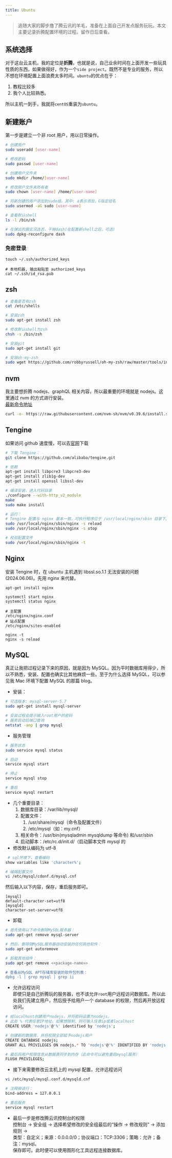 ```yaml
---
title: Ubuntu
---
```


> 追随大家的脚步撸了腾云讯的羊毛，准备在上面自己开发点服务玩玩。本文主要记录折腾配置环境的过程。留作日后查看。

## 系统选择

对于这台云主机，我的定位是**折腾**，也就是说，自己业余时间在上面开发一些玩具性质的东西，如果做得好，作为一个`side project`。既然不是专业的服务，所以不想在环境配置上面浪费太多时间。`ubuntu`的优点在于：

1. 教程比较多
1. 我个人比较熟悉。

所以主机一到手，我就将`centOS`重装为`ubuntu`。

## 新建账户

第一步是建立一个非 root 用户，用以日常操作。

```bash
# 创建用户
sudo useradd [user-name]

# 修改密码
sudo passwd [user-name]

# 创建用户文件夹
sudo mkdir /home/[user-name]

# 修改用户文件夹所有者
sudo chown [user-name] /home/[user-name]

# 将新创建的用户添加到sudo组。其中: a表示添加，G指定组名
sudo usermod -aG sudo [user-name]

# 查看默认shell
ls -l /bin/sh

# 在弹出的踢实况选否，干掉dash(在配置新shell之后，可选)
sudo dpkg-reconfigure dash
```

### 免密登录
```shell
touch ~/.ssh/authorized_keys

# 本地机器, 输出粘贴至 authorized_keys
cat ~/.ssh/id_rsa.pub
```

## zsh

```bash
# 查看是否有zsh
cat /etc/shells

# 安装zsh
sudo apt-get install zsh

# 修改默认shell为zsh
chsh -s /bin/zsh

# 安装git
sudo apt-get install git

# 安装oh-my-zsh
sudo wget https://github.com/robbyrussell/oh-my-zsh/raw/master/tools/install.sh -O - | sh
```

## nvm

我主要想折腾 nodejs、graphQL 相关内容，所以最重要的环境就是 nodejs。这里通过 nvm 的方式进行安装。  
[最新命令地址](https://github.com/nvm-sh/nvm#installing-and-updating)
```bash
curl -o- https://raw.githubusercontent.com/nvm-sh/nvm/v0.39.6/install.sh | bash
```

## Tengine

如果访问 github 速度慢，可以去[官网](http://tengine.taobao.org/download_cn.html)下载

```bash
# 下载 Tengine：
git clone https://github.com/alibaba/tengine.git

# 依赖
apt-get install libpcre3 libpcre3-dev
apt-get install zlib1g-dev
apt-get install openssl libssl-dev

# 编译安装，进入代码目录
./configure --with-http_v2_module
make
sudo make install

# 运行：
# Tengine 配置与 nginx 基本一致，可执行程序位于 /usr/local/nginx/sbin 目录下。
sudo /usr/local/nginx/sbin/nginx -s reload
sudo /usr/local/nginx/sbin/nginx -s stop

# 校验配置文件
sudo /usr/local/nginx/sbin/nginx -t
```

## Nginx
安装 Tengine 时，在 ubuntu 主机遇到 libssl.so.1.1 无法安装的问题 (2024.06.06)。先用 nginx 来代替。
```shell
apt-get install nginx

systemctl start nginx
systemctl status nginx

# 主配置
/etc/nginx/nginx.conf
# 站点配置
/etc/nginx/sites-enabled

nginx -t 
nginx -s reload
```



## MySQL

真正让我把过程记录下来的原因，就是因为 MySQL。因为平时数据库用得少，所以不熟悉，安装、配置也确实比其他麻烦一些。至于为什么选择 MySQL，可以参见我 Mac 环境下配置 MySQL 的那篇 blog。

-   安装：

```bash
# 可选版本: mysql-server-5.7
sudo apt-get install mysql-server

# 安装过程会提示输入root用户的密码
# 服务启动后端口查询
netstat -anp | grep mysql
```

-   服务管理

```bash
# 服务状态
sudo service mysql status

# 启动
service mysql start

# 停止
service mysql stop

# 重启
service mysql restart
```

-   几个重要目录：
    1. 数据库目录：/var/lib/mysql/
    1. 配置文件：
        1. /usr/share/mysql（命令及配置文件）
        1. /etc/mysql（如：my.cnf）
    1. 相关命令：/usr/bin(mysqladmin mysqldump 等命令) 和/usr/sbin
    1. 启动脚本：/etc/rc.d/init.d/（启动脚本文件 mysql 的
-   修改默认编码为 utf-8

```bash
 # sql环境下，查看编码
show variables like 'character%';

# 编辑配置文件
vi /etc/mysql/cdonf.d/mysql.cnf
```

然后输入以下内容，保存，重启服务即可。

```shell
[mysql]
default-character-set=utf8
[mysqld]
character-set-server=utf8
```

-   卸载

```bash
# 首先使用以下命令删除MySQL服务器：
sudo apt-get remove mysql-server

# 然后，删除随MySQL服务器自动安装的任何其他软件：
sudo apt-get autoremove

# 卸载其他组件：
sudo apt-get remove <<package-name>>

# 查看从MySQL APT存储库安装的软件包列表：
dpkg -l | grep mysql | grep ii
```

-   允许远程访问
    <br />即使只是自己折腾玩的服务器，也不该允许`root`用户远程访问数据库。所以此处我们先建立用户，然后授予给用户一个 database 的权限，然后再开放远程访问。

```bash
# 给localhost创建用户nodejs，并将密码设置为nodejs。
# 此处 % 代表任意IP地址。如果想限制，则可输入任意ip或者localhost
CREATE USER 'nodejs'@'%' identified by 'nodejs';

# 创建新的数据库，并将权限全部赋予nodejs用户
CREATE DATABASE nodejs;
GRANT ALL PRIVILEGES ON nodejs.* TO 'nodejs'@'%' IDENTIFIED BY 'nodejs';

# 最后将用户权限信息从数据表同步到内存（此命令可以避免重启mysql服务）
FLUSH PRIVILEGES;
```

-   接下来需要修改云主机上的 mysql 配置，允许远程访问

```bash
vi /etc/mysql/mysql.conf.d/mysqld.cnf

# 注释掉该行：
bind-address = 127.0.0.1

# 重启服务
service mysql restart
```

-   最后一步是修改腾云讯控制台的权限  
    控制台 -> 安全组 -> 选择希望修改的安全组最后的“操作 -> 修改规则” -> 添加规则 ->  
    类型：自定义；来源：0.0.0.0/0；协议端口：TCP:3306；策略：允许；备注：mysql。  
    保存即可。此时便可以使用图形化工具远程连接数据库。
